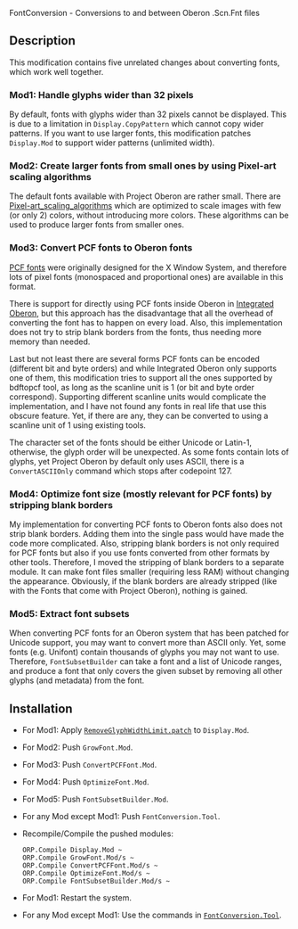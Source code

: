 FontConversion - Conversions to and between Oberon .Scn.Fnt files

Description
-----------

This modification contains five unrelated changes about converting fonts, which
work well together.

### Mod1: Handle glyphs wider than 32 pixels

By default, fonts with glyphs wider than 32 pixels cannot be displayed. This is due
to a limitation in `Display.CopyPattern` which cannot copy wider patterns. If you want
to use larger fonts, this modification patches `Display.Mod` to support wider patterns
(unlimited width).

### Mod2: Create larger fonts from small ones by using Pixel-art scaling algorithms

The default fonts available with Project Oberon are rather small. There are
[Pixel-art_scaling_algorithms](https://en.wikipedia.org/wiki/Pixel-art_scaling_algorithms)
which are optimized to scale images with few (or only 2) colors, without
introducing more colors. These algorithms can be used to produce larger fonts
from smaller ones.

### Mod3: Convert PCF fonts to Oberon fonts

[PCF fonts](https://en.wikipedia.org/wiki/Portable_Compiled_Format) were originally
designed for the X Window System, and therefore lots of pixel fonts (monospaced
and proportional ones) are available in this format.

There is support for directly using PCF fonts inside Oberon in
[Integrated Oberon](https://github.com/io-core/Edit/blob/795889b215dd831f44369f0a6edc0f8ec6caf05c/Fonts.Mod),
but this approach has the disadvantage that all the overhead of converting the font
has to happen on every load. Also, this implementation does not try to strip
blank borders from the fonts, thus needing more memory than needed.

Last but not least there are several forms PCF fonts can be encoded (different
bit and byte orders) and while Integrated Oberon only supports one of them,
this modification tries to support all the ones supported by bdftopcf tool, as
long as the scanline unit is 1 (or bit and byte order correspond). Supporting
different scanline units would complicate the implementation, and I have not found
any fonts in real life that use this obscure feature. Yet, if there are any, they
can be converted to using a scanline unit of 1 using existing tools.

The character set of the fonts should be either Unicode or Latin-1, otherwise,
the glyph order will be unexpected. As some fonts contain lots of glyphs, yet
Project Oberon by default only uses ASCII, there is a `ConvertASCIIOnly` command
which stops after codepoint 127.

### Mod4: Optimize font size (mostly relevant for PCF fonts) by stripping blank borders

My implementation for converting PCF fonts to Oberon fonts also does not strip
blank borders. Adding them into the single pass would have made the code
more complicated. Also, stripping blank borders is not only required for PCF fonts
but also if you use fonts converted from other formats by other tools. Therefore,
I moved the stripping of blank borders to a separate module. It can make font files
smaller (requiring less RAM) without changing the appearance. Obviously, if the
blank borders are already stripped (like with the Fonts that come with Project Oberon),
nothing is gained.

### Mod5: Extract font subsets

When converting PCF fonts for an Oberon system that has been patched for Unicode
support, you may want to convert more than ASCII only. Yet, some fonts (e.g. Unifont)
contain thousands of glyphs you may not want to use. Therefore, `FontSubsetBuilder` can
take a font and a list of Unicode ranges, and produce a font that only covers the
given subset by removing all other glyphs (and metadata) from the font.


Installation
------------

- For Mod1: Apply [`RemoveGlyphWidthLimit.patch`](RemoveGlyphWidthLimit.patch) to `Display.Mod`.

- For Mod2: Push `GrowFont.Mod`.

- For Mod3: Push `ConvertPCFFont.Mod`.

- For Mod4: Push `OptimizeFont.Mod`.

- For Mod5: Push `FontSubsetBuilder.Mod`.

- For any Mod except Mod1: Push `FontConversion.Tool`.


- Recompile/Compile the pushed modules:

      ORP.Compile Display.Mod ~
      ORP.Compile GrowFont.Mod/s ~
      ORP.Compile ConvertPCFFont.Mod/s ~
      ORP.Compile OptimizeFont.Mod/s ~
      ORP.Compile FontSubsetBuilder.Mod/s ~

- For Mod1: Restart the system.

- For any Mod except Mod1: Use the commands in [`FontConversion.Tool`](FontConversion.Tool.txt).
